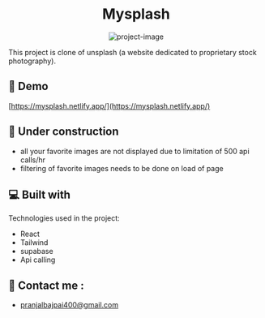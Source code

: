<h1 align="center" id="title">Mysplash</h1>

<p align="center"><img src="https://socialify.git.ci/pranjalbajpai23/Mysplash/image?font=Jost&amp;language=1&amp;name=1&amp;owner=1&amp;theme=Auto" alt="project-image"></p>

<p id="description">This project is clone of unsplash (a website dedicated to proprietary stock photography).</p>

<h2>🚀 Demo</h2>

[https://mysplash.netlify.app/](https://mysplash.netlify.app/)

  
  
<h2>💺 Under construction</h2>

*   all your favorite images are not displayed due to limitation of 500 api calls/hr
*   filtering of favorite images needs to be done on load of page

  
  
<h2>💻 Built with</h2>

Technologies used in the project:

*   React
*   Tailwind
*   supabase
*   Api calling

<h2>📧 Contact me  :</h2>

* pranjalbajpai400@gmail.com